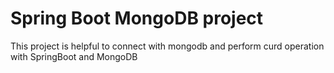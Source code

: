 # Spring Boot MongoDB project
This project is helpful to connect with mongodb and perform curd operation with SpringBoot and MongoDB
